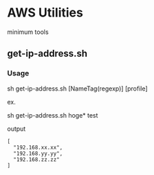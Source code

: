 AWS Utilities
=====

minimum tools


## get-ip-address.sh

### Usage

sh get-ip-address.sh [NameTag(regexp)] [profile]

ex.

sh get-ip-address.sh hoge* test

output

```
[
  "192.168.xx.xx",
  "192.168.yy.yy",
  "192.168.zz.zz"
]
```

